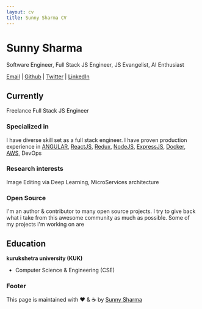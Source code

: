 ```yaml
---
layout: cv
title: Sunny Sharma CV
---
```

# Sunny Sharma
Software Engineer, Full Stack JS Engineer, JS Evangelist, AI Enthusiast

<div id="webaddress">
  <a href="mailto:sv.sunnysharma@gmail.com" target="_blank">Email</a>
| <a href="https://github.com/sharmasunny" target="_blank">Github</a>
| <a href="https://twitter.com/sunnysharma" target="_blank">Twitter</a>
| <a href="http://linkedin.com/in/sunnysharma" target="_blank">LinkedIn</a>
</div>


## Currently

Freelance Full Stack JS Engineer 

### Specialized in

I have diverse skill set as a full stack engineer. I have proven production experience in [ANGULAR](https://github.com/angular/angular), [ReactJS](https://github.com/facebook/react), [Redux](http://redux.js.org), [NodeJS](https://github.com/nodejs/node), [ExpressJS](https://github.com/expressjs/expressjs.com), [Docker](http://docker.com), [AWS](https://aws.amazon.com),  DevOps

### Research interests

Image Editing via Deep Learning, MicroServices architecture 

### Open Source

I'm an author & contributor to many open source projects. I try to give back what i take from this awesome community as much as possible. Some of my projects i'm working on are


## Education

__kurukshetra university (KUK)__
- Computer Science & Engineering (CSE) 


<!-- ### Latest Blog Posts -->



### Footer

This page is maintained with ❤️ & ☕️ by [Sunny Sharma](https://github.com/sharmasunny)


